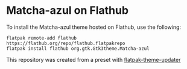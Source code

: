 # Matcha-azul on Flathub

To install the Matcha-azul theme hosted on Flathub, use the following:
```
flatpak remote-add flathub https://flathub.org/repo/flathub.flatpakrepo
flatpak install flathub org.gtk.Gtk3theme.Matcha-azul
```

This repository was created from a preset with [flatpak-theme-updater](https://gitlab.com/Mek101/flatpak-theme-updater)